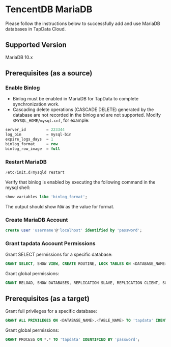 # TencentDB MariaDB



Please follow the instructions below to successfully add and use MariaDB databases in TapData Cloud.

## Supported Version

MariaDB 10.x

## Prerequisites (as a source)

### Enable Binlog

- Binlog must be enabled in MariaDB for TapData to complete synchronization work.
- Cascading delete operations (CASCADE DELETE) generated by the database are not recorded in the binlog and are not supported. Modify `$MYSQL_HOME/mysql.cnf`, for example:

```sql
server_id         = 223344
log_bin           = mysql-bin
expire_logs_days  = 1
binlog_format     = row
binlog_row_image  = full
```

### Restart MariaDB

```sql
/etc/init.d/mysqld restart
```

Verify that binlog is enabled by executing the following command in the mysql shell:

```sql
show variables like 'binlog_format';
```

The output should show `ROW` as the value for format.

### **Create MariaDB Account**

```sql
create user 'username'@'localhost' identified by 'password';
```

### Grant tapdata Account Permissions

Grant SELECT permissions for a specific database:

```sql
GRANT SELECT, SHOW VIEW, CREATE ROUTINE, LOCK TABLES ON <DATABASE_NAME>.<TABLE_NAME> TO 'tapdata' IDENTIFIED BY 'password';
```

Grant global permissions:

```sql
GRANT RELOAD, SHOW DATABASES, REPLICATION SLAVE, REPLICATION CLIENT, SUPER ON *.* TO 'tapdata' IDENTIFIED BY 'password';
```

## Prerequisites (as a target)

Grant full privileges for a specific database:

```sql
GRANT ALL PRIVILEGES ON <DATABASE_NAME>.<TABLE_NAME> TO 'tapdata' IDENTIFIED BY 'password';
```

Grant global permissions:

```sql
GRANT PROCESS ON *.* TO 'tapdata' IDENTIFIED BY 'password';
```